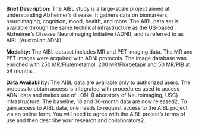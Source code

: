 **Brief Description:** The AIBL study is a large-scale project aimed at understanding Alzheimer’s disease. It gathers data on biomarkers, neuroimaging, cognition, mood, health, and more. The AIBL data set is available through the same technical infrastructure as the US-based Alzheimer’s Disease Neuroimaging Initiative (ADNI), and is referred to as AIBL (Australian ADNI).

**Modality:** The AIBL dataset includes MR and PET imaging data. The MR and PET images were acquired with ADNI protocols. The image database was enriched with 250 MR/Flutemetamol, 200 MR/Florbetapir and 50 MR/PIB at 54 months.

**Data Availability:** The AIBL data are available only to authorized users. The process to obtain access is integrated with procedures used to access ADNI data and makes use of LONI (Laboratory of Neuroimaging, USC) infrastructure. The baseline, 18 and 36-month data are now released2. To gain access to AIBL data, one needs to request access to the AIBL project via an online form. You will need to agree with the AIBL project’s terms of use and then describe your research and collaborators2.
